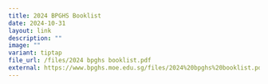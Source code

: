 ```yaml
---
title: 2024 BPGHS Booklist
date: 2024-10-31
layout: link
description: ""
image: ""
variant: tiptap
file_url: /files/2024 bpghs booklist.pdf
external: https://www.bpghs.moe.edu.sg/files/2024%20bpghs%20booklist.pdf
---
```

